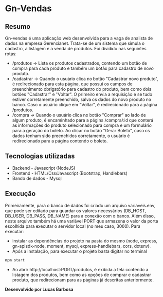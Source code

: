 # Gn-Vendas

## Resumo
Gn-vendas é uma aplicação web desenvolvida para a vaga de analista de dados na empresa Gerencianet. Trata-se de um sistema que simula o cadastro, a listagem e a venda de produtos. Foi dividido nas seguintes rotas:

- /produtos -> Lista os produtos cadastrados, contendo um botão de compra para cada produto e também um botão para cadastro de novo produto.
- /cadastrar -> Quando o usuário clica no botão "Cadastrar novo produto", é redirecionado para esta página, que possui os campos de preenchimento obrigatório para cadastro do produto, bem como dois botões "Cadastrar" e "Voltar". O primeiro envia a requisição e se tudo estiver corretamente preenchido, salva os dados do novo produto no banco. Caso o usuário clique em "Voltar", é redirecionado para a página /produtos.
- /compra -> Quando o usuário clica no botão "Comprar" ao lado de algum produto, é encaminhado para a página /compra/:id que conterá as informações do produto selecionado para compra e um formulário para a geração do boleto. Ao clicar no botão "Gerar Boleto", caso os dados tenham sido preenchidos corretamente, o usuário é redirecionado para a página contendo o boleto.

## Tecnologias utilizadas
- Backend - Javascript (NodeJS)
- Frontend - HTML/Css/Javascript (Bootstrap, Handlebars)
- Bando de dados - Mysql 

## Execução

Primeiramente, para o banco de dados foi criado um arquivo variaveis.env, que pode ser editado para guardar os valores necessários (DB_HOST, DB_USER, DB_PASS, DB_NAME) para a conexão com o banco. Além disso, neste arquivo também há uma variável PORT que armazena o valor da porta escolhida para executar o servidor local (no meu caso, 3000). Para executar:

- Instalar as dependências do projeto na pasta do mesmo (node, express, gn-apisdk-node, moment, mysql, express-handlebars, cors, dotenv).
- Após a instalação, para executar o projeto basta digitar no terminal 
```sh
npm start
```
- Ao abrir http://localhost:PORT/produtos, é exibida a tela contendo a listagem dos produtos, bem como as opções de comprar e cadastrar produto, que redirecionam para as páginas já descritas anteriormente.





**Desenvolvido por Lucas Barbosa**

